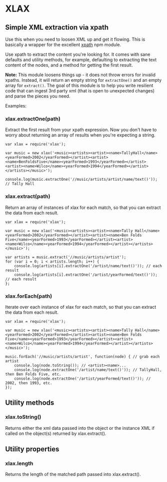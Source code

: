 # XLAX #
## Simple XML extraction via xpath ##
Use this when you need to loosen XML up and get it flowing. This is basically a wrapper for the excellent [xpath](https://www.npmjs.com/package/xpath) npm module.

Use xpath to extract the content you're looking for.  It comes with sane defaults and utility methods, for example, defaulting to extracting the text content of the nodes, and a method for getting the first result. 

**Note:** This module loosens things up - it does not throw errors for invalid xpaths. Instead, it will return an empty string for `extractOne()` and an empty array for `extract()`. The goal of this module is to help you write resilient code that can ingest 3rd party xml (that is open to unexpected changes) and parse the pieces you need.

Examples:

### xlax.extractOne(path) ###
Extract the first result from your xpath expression.  Now you don't have to worry about returning an array of results when you're expecting a string.

    var xlax = require('xlax');
    
    var music = new xlax('<music><artists><artist><name>TallyHall</name><yearFormed>2002</yearFormed></artist><artist><name>BenFoldsFive</name><yearFormed>1993</yearFormed></artist><artist><name>Wilco</name><yearFormed>1994</yearFormed></artist></artists></music>');
    
    console.log(music.extractOne('//music/artists/artist/name/text()')); // Tally Hall


### xlax.extract(path) ###
Return an array of instances of xlax for each match, so that you can extract the data from each result.

    var xlax = require('xlax');
    
    var music = new xlax('<music><artists><artist><name>Tally Hall</name><yearFormed>2002</yearFormed></artist><artist><name>Ben Folds Five</name><yearFormed>1993</yearFormed></artist><artist><name>Wilco</name><yearFormed>1994</yearFormed></artist></artists></music>');
    
    var artists = music.extract('//music/artists/artist');
    for (var i = 0; i < artists.length; i++) {
    	console.log(artists[i].extractOne('/artist/name/text()')); // each result
    	console.log(artists[i].extractOne('/artist/yearFormed/text()')); // each result
    };



### xlax.forEach(path) ###
Iterate over each instance of xlax for each match, so that you can extract the data from each result.

    var xlax = require('xlax');
    
    var music = new xlax('<music><artists><artist><name>Tally Hall</name><yearFormed>2002</yearFormed></artist><artist><name>Ben Folds Five</name><yearFormed>1993</yearFormed></artist><artist><name>Wilco</name><yearFormed>1994</yearFormed></artist></artists></music>');
    
    music.forEach('//music/artists/artist', function(node) { // grab each artist
    	console.log(node.toString()); // <artist><name>...
    	console.log(node.extractOne('/artist/name/text()')); // TallyHall, then Ben Folds Five, etc.
    	console.log(node.extractOne('/artist/yearFormed/text()')); // 2002, then 1993, etc.
    });

## Utility methods ##

### xlax.toString() ###
Returns either the xml data passed into the object or the instance XML if called on the object(s) returned by xlax.extract().

## Utility properties ##

### xlax.length ###
Returns the length of the matched path passed into xlax.extract().
